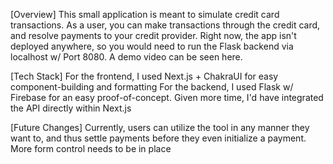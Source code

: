 [Overview]
This small application is meant to simulate credit card transactions. As a user, you can make transactions through the credit card, and resolve payments to your credit provider. Right now, the app isn't deployed anywhere, so you would need to run the Flask backend via localhost w/ Port 8080. A demo video can be seen here.

[Tech Stack]
For the frontend, I used Next.js + ChakraUI for easy component-building and formatting
For the backend, I used Flask w/ Firebase for an easy proof-of-concept. Given more time, I'd have integrated the API directly within Next.js

[Future Changes]
Currently, users can utilize the tool in any manner they want to, and thus settle payments before they even initialize a payment. More form control needs to be in place
